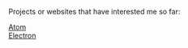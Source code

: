 Projects or websites that have interested me so far:

[Atom](https://github.com/atom/atom)<br>
[Electron](https://github.com/electron/electron/tree/master/script)
